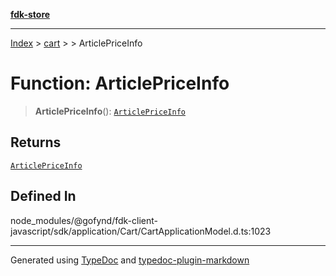 [**fdk-store**](../../../README.md)
***

[Index](../../../API.md) > [cart](../../README.md) > [<internal>](../README.md) > ArticlePriceInfo

# Function: ArticlePriceInfo

> **ArticlePriceInfo**(): [`ArticlePriceInfo`](../type-aliases/type-alias.ArticlePriceInfo.md)

## Returns

[`ArticlePriceInfo`](../type-aliases/type-alias.ArticlePriceInfo.md)

## Defined In

node\_modules/@gofynd/fdk-client-javascript/sdk/application/Cart/CartApplicationModel.d.ts:1023

***
Generated using [TypeDoc](https://typedoc.org/) and [typedoc-plugin-markdown](https://www.npmjs.com/package/typedoc-plugin-markdown)

